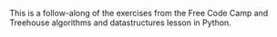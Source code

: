 This is a follow-along of the exercises from the Free Code Camp and Treehouse algorithms and datastructures lesson in Python.
